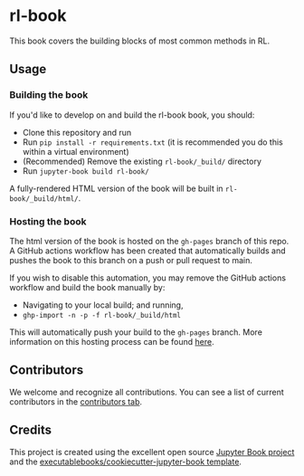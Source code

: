 # rl-book

This book covers the building blocks of most common methods in RL. 

## Usage

### Building the book

If you'd like to develop on and build the rl-book book, you should:

- Clone this repository and run
- Run `pip install -r requirements.txt` (it is recommended you do this within a virtual environment)
- (Recommended) Remove the existing `rl-book/_build/` directory
- Run `jupyter-book build rl-book/`

A fully-rendered HTML version of the book will be built in `rl-book/_build/html/`.

### Hosting the book

The html version of the book is hosted on the `gh-pages` branch of this repo. A GitHub actions workflow has been created that automatically builds and pushes the book to this branch on a push or pull request to main.

If you wish to disable this automation, you may remove the GitHub actions workflow and build the book manually by:

- Navigating to your local build; and running,
- `ghp-import -n -p -f rl-book/_build/html`

This will automatically push your build to the `gh-pages` branch. More information on this hosting process can be found [here](https://jupyterbook.org/publish/gh-pages.html#manually-host-your-book-with-github-pages).

## Contributors

We welcome and recognize all contributions. You can see a list of current contributors in the [contributors tab](https://github.com/federerjiang/rl_book/graphs/contributors).

## Credits

This project is created using the excellent open source [Jupyter Book project](https://jupyterbook.org/) and the [executablebooks/cookiecutter-jupyter-book template](https://github.com/executablebooks/cookiecutter-jupyter-book).
